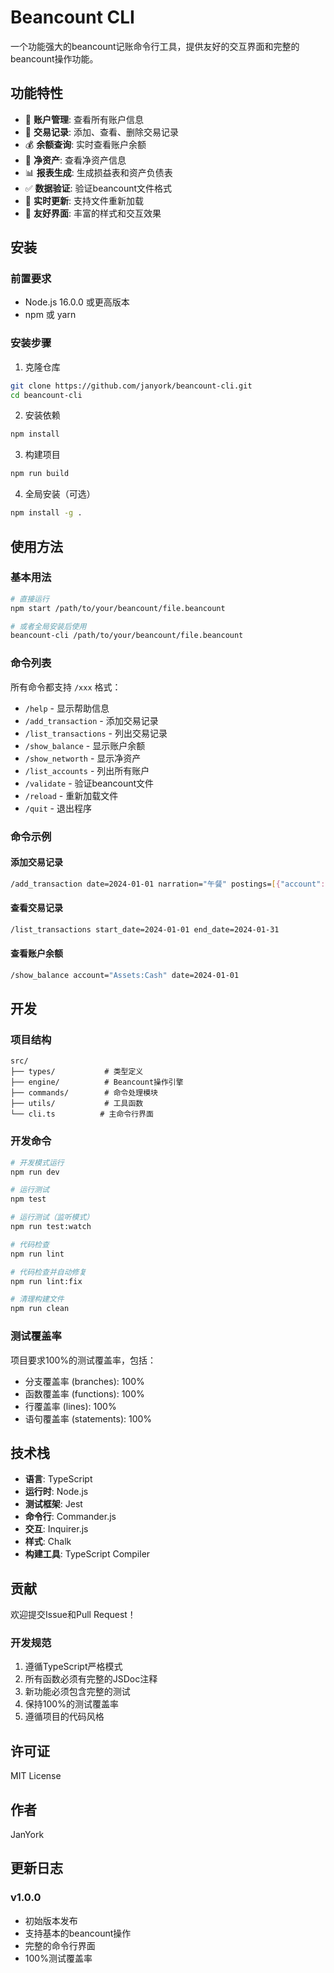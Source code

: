 # Beancount CLI

一个功能强大的beancount记账命令行工具，提供友好的交互界面和完整的beancount操作功能。

## 功能特性

- 🏦 **账户管理**: 查看所有账户信息
- 📝 **交易记录**: 添加、查看、删除交易记录
- 💰 **余额查询**: 实时查看账户余额
- 💎 **净资产**: 查看净资产信息
- 📊 **报表生成**: 生成损益表和资产负债表
- ✅ **数据验证**: 验证beancount文件格式
- 🔄 **实时更新**: 支持文件重新加载
- 🎨 **友好界面**: 丰富的样式和交互效果

## 安装

### 前置要求

- Node.js 16.0.0 或更高版本
- npm 或 yarn

### 安装步骤

1. 克隆仓库

```bash
git clone https://github.com/janyork/beancount-cli.git
cd beancount-cli
```

2. 安装依赖

```bash
npm install
```

3. 构建项目

```bash
npm run build
```

4. 全局安装（可选）

```bash
npm install -g .
```

## 使用方法

### 基本用法

```bash
# 直接运行
npm start /path/to/your/beancount/file.beancount

# 或者全局安装后使用
beancount-cli /path/to/your/beancount/file.beancount
```

### 命令列表

所有命令都支持 `/xxx` 格式：

- `/help` - 显示帮助信息
- `/add_transaction` - 添加交易记录
- `/list_transactions` - 列出交易记录
- `/show_balance` - 显示账户余额
- `/show_networth` - 显示净资产
- `/list_accounts` - 列出所有账户
- `/validate` - 验证beancount文件
- `/reload` - 重新加载文件
- `/quit` - 退出程序

### 命令示例

#### 添加交易记录

```bash
/add_transaction date=2024-01-01 narration="午餐" postings=[{"account":"Expenses:Food","amount":25},{"account":"Assets:Cash","amount":-25}]
```

#### 查看交易记录

```bash
/list_transactions start_date=2024-01-01 end_date=2024-01-31
```

#### 查看账户余额

```bash
/show_balance account="Assets:Cash" date=2024-01-01
```

## 开发

### 项目结构

```
src/
├── types/           # 类型定义
├── engine/          # Beancount操作引擎
├── commands/        # 命令处理模块
├── utils/           # 工具函数
└── cli.ts          # 主命令行界面
```

### 开发命令

```bash
# 开发模式运行
npm run dev

# 运行测试
npm test

# 运行测试（监听模式）
npm run test:watch

# 代码检查
npm run lint

# 代码检查并自动修复
npm run lint:fix

# 清理构建文件
npm run clean
```

### 测试覆盖率

项目要求100%的测试覆盖率，包括：

- 分支覆盖率 (branches): 100%
- 函数覆盖率 (functions): 100%
- 行覆盖率 (lines): 100%
- 语句覆盖率 (statements): 100%

## 技术栈

- **语言**: TypeScript
- **运行时**: Node.js
- **测试框架**: Jest
- **命令行**: Commander.js
- **交互**: Inquirer.js
- **样式**: Chalk
- **构建工具**: TypeScript Compiler

## 贡献

欢迎提交Issue和Pull Request！

### 开发规范

1. 遵循TypeScript严格模式
2. 所有函数必须有完整的JSDoc注释
3. 新功能必须包含完整的测试
4. 保持100%的测试覆盖率
5. 遵循项目的代码风格

## 许可证

MIT License

## 作者

JanYork

## 更新日志

### v1.0.0

- 初始版本发布
- 支持基本的beancount操作
- 完整的命令行界面
- 100%测试覆盖率
